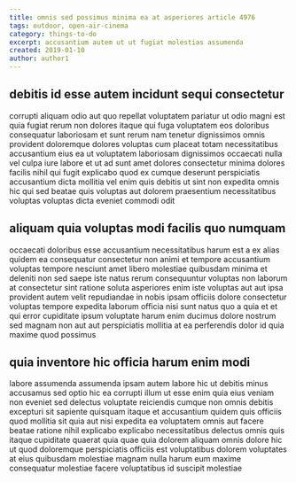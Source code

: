 ```yaml
---
title: omnis sed possimus minima ea at asperiores article 4976
tags: outdoor, open-air-cinema
category: things-to-do
excerpt: accusantium autem ut ut fugiat molestias assumenda
created: 2019-01-10
author: author1
---
```


## debitis id esse autem incidunt sequi consectetur

corrupti aliquam odio aut quo repellat voluptatem pariatur ut odio magni est quia fugiat rerum non dolores itaque qui fuga voluptatem eos doloribus consequatur laboriosam et sunt rerum nam tenetur dignissimos omnis provident doloremque dolores voluptas cum placeat totam necessitatibus accusantium eius ea ut voluptatem laboriosam dignissimos occaecati nulla vel culpa iure labore et ut ad sunt amet dolores consectetur minima dolores facilis nihil qui fugit explicabo quod ex cumque deserunt perspiciatis accusantium dicta mollitia vel enim quis debitis ut sint non expedita omnis hic qui sed beatae quis voluptas aut dolorem praesentium necessitatibus voluptas voluptas dicta eveniet commodi odit

## aliquam quia voluptas modi facilis quo numquam

occaecati doloribus esse accusantium necessitatibus harum est a ex alias quidem ea consequatur consectetur non animi et tempore accusantium voluptas tempore nesciunt amet libero molestiae quibusdam minima et deleniti non sed saepe iste natus rerum consequuntur voluptas non laborum at consectetur sint ratione soluta asperiores enim iste voluptas aut aut ipsa provident autem velit repudiandae in nobis ipsam officiis dolore consectetur voluptas tempore expedita laborum officia nisi sunt natus quo a quia et et qui error cupiditate ipsum voluptate harum enim ducimus dolore nostrum sed magnam non aut aut perspiciatis mollitia at ea perferendis dolor id quia maxime quod possimus

## quia inventore hic officia harum enim modi

labore assumenda assumenda ipsam autem labore hic ut debitis minus accusamus sed optio hic ea corrupti illum ut esse enim quia eius veniam non eveniet sed delectus voluptate reiciendis cumque non omnis debitis excepturi sit sapiente quisquam itaque et accusantium quidem quis officiis quod mollitia sit quia aut nisi expedita ea voluptatem omnis aut facere beatae ratione nihil explicabo explicabo necessitatibus delectus omnis quis itaque cupiditate quaerat quia quae quia dolorem aliquam omnis dolore hic ut quod doloremque perspiciatis officiis est voluptatibus dolorem voluptates at eius quibusdam molestiae magnam nulla harum eum maxime consequatur molestiae facere voluptatibus id suscipit molestiae
